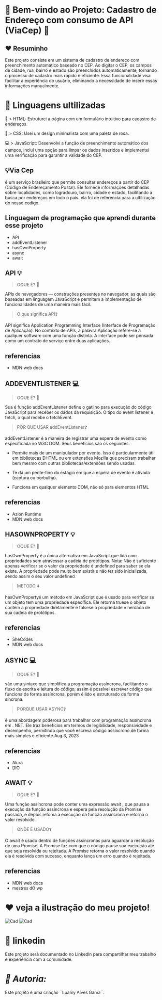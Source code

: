 
# 🌸 Bem-vindo ao Projeto: Cadastro de Endereço com consumo de API (ViaCep) 🌸

## ❤️ Resuminho
 
Este projeto consiste em um sistema de cadastro de endereço com preenchimento automático baseado no CEP. Ao digitar o CEP, os campos de cidade, rua, bairro e estado são preenchidos automaticamente, tornando o processo de cadastro mais rápido e eficiente. Essa funcionalidade visa facilitar a experiência do usuário, eliminando a necessidade de inserir essas informações manualmente.

 # 🧩 Linguagens ultilizadas

🔧 > HTML: Estruturei a página com um formulário intuitivo para cadastro de endereços.

🎨 > CSS: Usei um design minimalista com uma paleta de rosa.

💻 > JavaScript: Desenvolvi a função de preenchimento automático dos campos, incluí uma opção para limpar os dados 
inseridos e implementei uma verificação para garantir a validade do CEP.


## 💡Via Cep
 é um serviço brasileiro que permite consultar endereços a partir do CEP (Código de Endereçamento Postal). Ele fornece informações detalhadas sobre localidades, como logradouro, bairro, cidade e estado, facilitando a busca por endereços em todo o país.
 ela foi de referencia para a ultilização do nosso codigo.

## Linguagem de programação que aprendi durante esse projeto 
- API
- addEventListener
- hasOwnProperty
- async
- await


## API 💡

> OQUE É? 🤔​

APIs de navegadores — construções presentes no navegador, as quais são baseadas em linguagem JavaScript e permitem a implementação de funcionalidades de uma maneira mais fácil.

> O que significa API❓​

 API significa Application Programming Interface (Interface de Programação de Aplicação). No contexto de APIs, a palavra Aplicação refere-se a qualquer software com uma função distinta. A interface pode ser pensada como um contrato de serviço entre duas aplicações.

 ## referencias

 - MDN web docs


## ADDEVENTLISTENER 💻​

> OQUE É? 🤔​

 Sua é função addEventListener define o gatilho para execução do código JavaScript para receber os dados da requisição. O tipo do event listener é fetch, o qual recebe o fetchEvent.

 > POR QUE USAR addEventListener❓​

addEventListener é a maneira de registrar uma espera de evento como especificada no W3C DOM. Seus benefícios são os seguintes:

- Permite mais de um manipulador por evento. Isso é particularmente útil em bibliotecas DHTML ou em extensões Mozilla que precisam trabalhar bem mesmo com outras bibliotecas/extensões sendo usadas.

- Te dá um pente-fino do estágio em que a espera de evento é ativada (captura ou borbulha).

- Funciona em qualquer elemento DOM, não só para elementos HTML


 ## referencias 
 - Azion Runtime
 - MDN web docs

 ## HASOWNPROPERTY 💡

> OQUE É? 🤔​ 

 hasOwnProperty é a única alternativa em JavaScript que lida com propriedades sem atravessar a cadeia de protótipos. Nota: Não é suficiente apenas verificar se o valor da propriedade é undefined para saber se ela existe. A propriedade pode muito bem existir e não ter sido inicializada, sendo assim o seu valor undefined

 > METODO ​⬇️​
 
 hasOwnPropertyé um método em JavaScript que é usado para verificar se um objeto tem uma propriedade específica. Ele retorna truese o objeto contém a propriedade diretamente e falsese a propriedade é herdada de sua cadeia de protótipos.

  ## referencias 
- SheCodes
- MDN web docs

 ## ASYNC 💻​

> OQUE É? 🤔​ 

 são uma sintaxe que simplifica a programação assíncrona, facilitando o fluxo de escrita e leitura do código; assim é possível escrever código que funciona de forma assíncrona, porém é lido e estruturado de forma síncrona.

> PORQUE USAR ASYNC❓​

 é uma abordagem poderosa para trabalhar com programação assíncrona em . NET. Ele traz benefícios em termos de legibilidade, responsividade e desempenho, permitindo que você escreva código assíncrono de forma mais simples e eficiente.Aug 3, 2023

 ## referencias 
 - Alura
 - DIO

## AWAIT 💡

 > OQUE É? 🤔​ 

 Uma função assíncrona pode conter uma expressão await , que pausa a execução da função assíncrona e espera pela resolução da Promise passada, e depois retoma a execução da função assíncrona e retorna o valor resolvido.

>ONDE É USADO❓​

 O await é usado dentro de funções assíncronas para aguardar a resolução de uma Promise. A Promise faz com que o código pause sua execução até que seja resolvida ou rejeitada. A Promise retorna o valor resolvido quando ela é resolvida com sucesso, enquanto lança um erro quando é rejeitada.

  ## referencias
- MDN web docs
- mestres dO wp


# ❤️ veja a ilustração do meu projeto!

![Cad](img/cad.png)
![Cad](img/cadstro.png)



# 🎉 linkedin
Este projeto será documentado no LinkedIn para compartilhar meu trabalho e experiência com a comunidade.

# *📝 Autoria:*
Este projeto é uma criação ´´Luamy Alves Gama´´.

